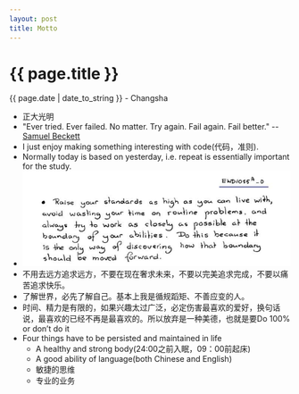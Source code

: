 ```yaml
---
layout: post
title: Motto
---
```


{{ page.title }}
================

<p class="meta">{{ page.date | date_to_string }} - Changsha</p>

+ 正大光明
+ "Ever tried. Ever failed. No matter. Try again. Fail again. Fail better." -- [Samuel Beckett](https://en.wikiquote.org/wiki/Samuel_Beckett)  
+ I just enjoy making something interesting with code(代码，准则).
+ Normally today is based on yesterday, i.e. repeat is essentially important for the study.
+ ![dijkstra](/images/posts/2019-03-13/dijkstra.jpg)
+ 不用去远方追求远方，不要在现在奢求未来，不要以完美追求完成，不要以痛苦追求快乐。
+ 了解世界，必先了解自己。基本上我是循规蹈矩、不善应变的人。
+ 时间、精力是有限的，如果兴趣太过广泛，必定伤害最喜欢的爱好，换句话说，最喜欢的已经不再是最喜欢的。所以放弃是一种美德，也就是要Do 100% or don’t do it
+ Four things have to be persisted and maintained in life
  + A healthy and strong body(24:00之前入眠，09：00前起床)  
  + A good ability of language(both Chinese and English)
  + 敏捷的思维
  + 专业的业务